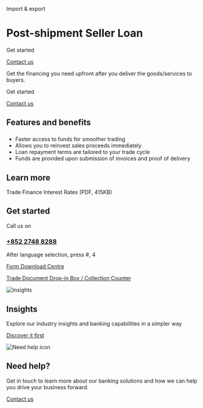 Import & export

# Post-shipment Seller Loan

Get started

[Contact us](#get-started)

Get the financing you need upfront after you deliver the goods/services to buyers.

Get started

[Contact us](#get-started)

## Features and benefits

### 

* Faster access to funds for smoother trading
* Allows you to reinvest sales proceeds immediately
* Loan repayment terms are tailored to your trade cycle
* Funds are provided upon submission of invoices and proof of delivery

## Learn more

Trade Finance Interest Rates (PDF, 415KB)

## Get started

Call us on

### [+852 2748 8288](tel:+852%202748%208288)

After language selection, press #, 4

[Form Download Centre](/en-gb/help-centre/business-forms/import-and-export-forms)

[Trade Document Drop-in Box / Collection Counter](/en-gb/products/drop-in-collection-counter)

![Insights](/-/media/media/product-solution/theme-type/img-onboarding.png?h=1413&iar=0&w=1440&hash=0E9CE212C1F6AFCE9D0FE384CA6DCC0A "Insights")

## Insights

Explore our industry insights and banking capabilities in a simpler way

[Discover it first](/en-gb/insights)

![Need help icon](/-/media/media/common/images/contact-us-img.png?h=604&iar=0&w=768&hash=A5675187A2C4B175E0CA7B5AD27C3A66 "Need help icon")

## Need help?

Get in touch to learn more about our banking solutions and how we can help you drive your business forward.

[Contact us](/en-gb/arrange-a-call-back-general)